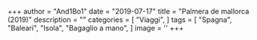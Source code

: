 +++
author = "And1Bo1"
date = "2019-07-17"
title = "Palmera de mallorca (2019)"
description = ""
categories = [
    "Viaggi",
]
tags = [
    "Spagna",
	"Baleari",
    "Isola",
	"Bagaglio a mano",
]
image = ''
+++